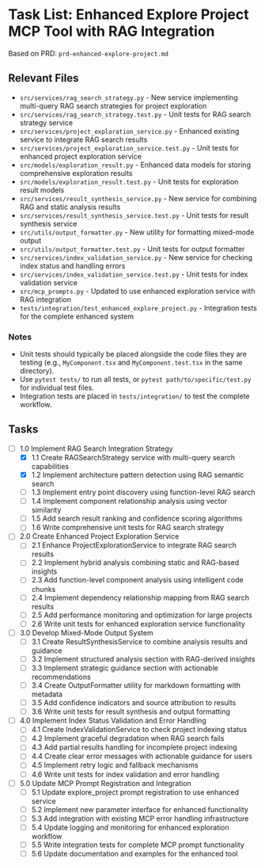 # Task List: Enhanced Explore Project MCP Tool with RAG Integration

Based on PRD: `prd-enhanced-explore-project.md`

## Relevant Files

- `src/services/rag_search_strategy.py` - New service implementing multi-query RAG search strategies for project exploration
- `src/services/rag_search_strategy.test.py` - Unit tests for RAG search strategy service
- `src/services/project_exploration_service.py` - Enhanced existing service to integrate RAG search results
- `src/services/project_exploration_service.test.py` - Unit tests for enhanced project exploration service
- `src/models/exploration_result.py` - Enhanced data models for storing comprehensive exploration results
- `src/models/exploration_result.test.py` - Unit tests for exploration result models
- `src/services/result_synthesis_service.py` - New service for combining RAG and static analysis results
- `src/services/result_synthesis_service.test.py` - Unit tests for result synthesis service
- `src/utils/output_formatter.py` - New utility for formatting mixed-mode output
- `src/utils/output_formatter.test.py` - Unit tests for output formatter
- `src/services/index_validation_service.py` - New service for checking index status and handling errors
- `src/services/index_validation_service.test.py` - Unit tests for index validation service
- `src/mcp_prompts.py` - Updated to use enhanced exploration service with RAG integration
- `tests/integration/test_enhanced_explore_project.py` - Integration tests for the complete enhanced system

### Notes

- Unit tests should typically be placed alongside the code files they are testing (e.g., `MyComponent.tsx` and `MyComponent.test.tsx` in the same directory).
- Use `pytest tests/` to run all tests, or `pytest path/to/specific/test.py` for individual test files.
- Integration tests are placed in `tests/integration/` to test the complete workflow.

## Tasks

- [ ] 1.0 Implement RAG Search Integration Strategy
  - [x] 1.1 Create RAGSearchStrategy service with multi-query search capabilities
  - [x] 1.2 Implement architecture pattern detection using RAG semantic search
  - [ ] 1.3 Implement entry point discovery using function-level RAG search
  - [ ] 1.4 Implement component relationship analysis using vector similarity
  - [ ] 1.5 Add search result ranking and confidence scoring algorithms
  - [ ] 1.6 Write comprehensive unit tests for RAG search strategy

- [ ] 2.0 Create Enhanced Project Exploration Service
  - [ ] 2.1 Enhance ProjectExplorationService to integrate RAG search results
  - [ ] 2.2 Implement hybrid analysis combining static and RAG-based insights
  - [ ] 2.3 Add function-level component analysis using intelligent code chunks
  - [ ] 2.4 Implement dependency relationship mapping from RAG search results
  - [ ] 2.5 Add performance monitoring and optimization for large projects
  - [ ] 2.6 Write unit tests for enhanced exploration service functionality

- [ ] 3.0 Develop Mixed-Mode Output System
  - [ ] 3.1 Create ResultSynthesisService to combine analysis results and guidance
  - [ ] 3.2 Implement structured analysis section with RAG-derived insights
  - [ ] 3.3 Implement strategic guidance section with actionable recommendations
  - [ ] 3.4 Create OutputFormatter utility for markdown formatting with metadata
  - [ ] 3.5 Add confidence indicators and source attribution to results
  - [ ] 3.6 Write unit tests for result synthesis and output formatting

- [ ] 4.0 Implement Index Status Validation and Error Handling
  - [ ] 4.1 Create IndexValidationService to check project indexing status
  - [ ] 4.2 Implement graceful degradation when RAG search fails
  - [ ] 4.3 Add partial results handling for incomplete project indexing
  - [ ] 4.4 Create clear error messages with actionable guidance for users
  - [ ] 4.5 Implement retry logic and fallback mechanisms
  - [ ] 4.6 Write unit tests for index validation and error handling

- [ ] 5.0 Update MCP Prompt Registration and Integration
  - [ ] 5.1 Update explore_project prompt registration to use enhanced service
  - [ ] 5.2 Implement new parameter interface for enhanced functionality
  - [ ] 5.3 Add integration with existing MCP error handling infrastructure
  - [ ] 5.4 Update logging and monitoring for enhanced exploration workflow
  - [ ] 5.5 Write integration tests for complete MCP prompt functionality
  - [ ] 5.6 Update documentation and examples for the enhanced tool
